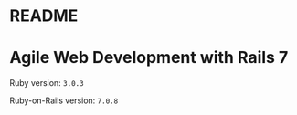 # README

<h1>Agile Web Development with Rails 7</h1>


<p>Ruby version: <code>3.0.3</code></p>
<p>Ruby-on-Rails version: <code>7.0.8</code></p>

